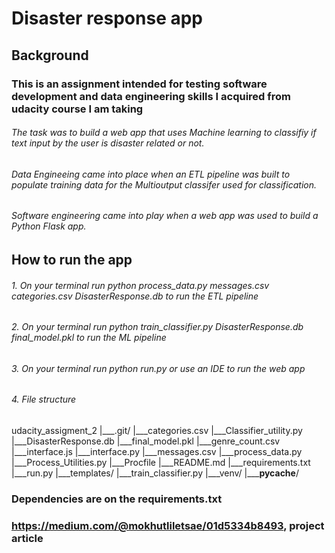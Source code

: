 # Disaster response app

## Background 

### This is an assignment intended for testing software development and data engineering skills I acquired from udacity course I am taking

###### The task was to build a web app that uses Machine learning to classifiy if text input by the user is disaster related or not. 
###### Data Engineeing came into place when an ETL pipeline was built to populate training data for the Multioutput classifer used for classification. 
###### Software engineering came into play when a web app was used to build a Python Flask app.

## How to run the app
###### 1. On your terminal run python process_data.py messages.csv categories.csv DisasterResponse.db to run the ETL pipeline
###### 2. On your terminal run python train_classifier.py DisasterResponse.db final_model.pkl to run the ML pipeline
###### 3. On your terminal run python run.py or use an IDE to run the web app
###### 4. File structure

udacity_assigment_2
      |___.git/
      |___categories.csv
      |___Classifier_utility.py
      |___DisasterResponse.db
      |___final_model.pkl
      |___genre_count.csv
      |___interface.js
      |___interface.py
      |___messages.csv
      |___process_data.py
      |___Process_Utilities.py
      |___Procfile
      |___README.md
      |___requirements.txt
      |___run.py
      |___templates/
      |___train_classifier.py
      |___venv/
      |_____pycache__/

### Dependencies are on the requirements.txt
### https://medium.com/@mokhutliletsae/01d5334b8493, project article
